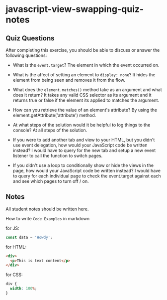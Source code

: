 # javascript-view-swapping-quiz-notes

## Quiz Questions

After completing this exercise, you should be able to discuss or answer the following questions:

- What is the `event.target`?
  The element in which the event occurred on.

- What is the affect of setting an element to `display: none`?
  It hides the element from being seen and removes it from the flow.

- What does the `element.matches()` method take as an argument and what does it return?
  It takes any valid CSS selector as its argument and it returns true or false if the element its applied to matches the argument.

- How can you retrieve the value of an element's attribute?
  By using the element.getAttribute('attribute') method.

- At what steps of the solution would it be helpful to log things to the console?
  At all steps of the solution.

- If you were to add another tab and view to your HTML, but you didn't use event delegation, how would your JavaScript code be written instead?
  I would have to query for the new tab and setup a new event listener to call the function to switch pages.

- If you didn't use a loop to conditionally show or hide the views in the page, how would your JavaScript code be written instead?
  I would have to query for each individual page to check the event.target against each and see which pages to turn off / on.

## Notes

All student notes should be written here.

How to write `Code Examples` in markdown

for JS:

```javascript
const data = 'Howdy';
```

for HTML:

```html
<div>
  <p>This is text content</p>
</div>
```

for CSS:

```css
div {
  width: 100%;
}
```
